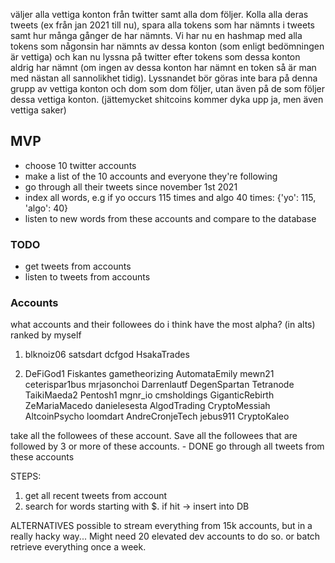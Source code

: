 väljer alla vettiga konton från twitter samt alla dom följer. Kolla alla deras tweets (ex från jan 2021 till nu), spara alla tokens som har nämnts i tweets samt hur många gånger de har nämnts. Vi har nu en hashmap med alla tokens som någonsin har nämnts av dessa konton (som enligt bedömningen är vettiga) och kan nu lyssna på twitter efter tokens som dessa konton aldrig har nämnt (om ingen av dessa konton har nämnt en token så är man med nästan all sannolikhet tidig). Lyssnandet bör göras inte bara på denna grupp av vettiga konton och dom som dom följer, utan även på de som följer dessa vettiga konton. (jättemycket shitcoins kommer dyka upp ja, men även vettiga saker)

## MVP

-   choose 10 twitter accounts
-   make a list of the 10 accounts and everyone they're following
-   go through all their tweets since november 1st 2021
-   index all words, e.g if yo occurs 115 times and algo 40 times: {'yo': 115, 'algo': 40}
-   listen to new words from these accounts and compare to the database

### TODO

-   get tweets from accounts
-   listen to tweets from accounts

### Accounts

what accounts and their followees do i think have the most alpha? (in alts)
ranked by myself

1.  blknoiz06
    satsdart
    dcfgod
    HsakaTrades

2.  DeFiGod1
    Fiskantes
    gametheorizing
    AutomataEmily
    mewn21
    ceterispar1bus
    mrjasonchoi
    Darrenlautf
    DegenSpartan
    Tetranode
    TaikiMaeda2
    Pentosh1
    mgnr_io
    cmsholdings
    GiganticRebirth
    ZeMariaMacedo
    danielesesta
    AlgodTrading
    CryptoMessiah
    AltcoinPsycho
    loomdart
    AndreCronjeTech
    jebus911
    CryptoKaleo

take all the followees of these account. Save all the followees that are followed by 3 or more of these accounts. - DONE
go through all tweets from these accounts

STEPS:

1. get all recent tweets from account
2. search for words starting with $. if hit -> insert into DB

ALTERNATIVES
possible to stream everything from 15k accounts, but in a really hacky way... Might need 20 elevated dev accounts to do so.
or
batch retrieve everything once a week.
